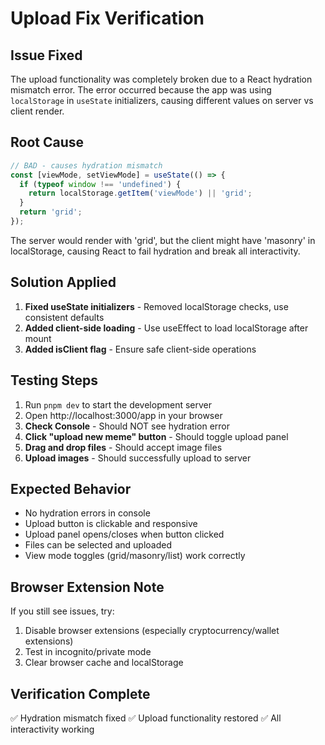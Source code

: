 # Upload Fix Verification

## Issue Fixed
The upload functionality was completely broken due to a React hydration mismatch error. The error occurred because the app was using `localStorage` in `useState` initializers, causing different values on server vs client render.

## Root Cause
```javascript
// BAD - causes hydration mismatch
const [viewMode, setViewMode] = useState(() => {
  if (typeof window !== 'undefined') {
    return localStorage.getItem('viewMode') || 'grid';
  }
  return 'grid';
});
```

The server would render with 'grid', but the client might have 'masonry' in localStorage, causing React to fail hydration and break all interactivity.

## Solution Applied
1. **Fixed useState initializers** - Removed localStorage checks, use consistent defaults
2. **Added client-side loading** - Use useEffect to load localStorage after mount
3. **Added isClient flag** - Ensure safe client-side operations

## Testing Steps
1. Run `pnpm dev` to start the development server
2. Open http://localhost:3000/app in your browser
3. **Check Console** - Should NOT see hydration error
4. **Click "upload new meme" button** - Should toggle upload panel
5. **Drag and drop files** - Should accept image files
6. **Upload images** - Should successfully upload to server

## Expected Behavior
- No hydration errors in console
- Upload button is clickable and responsive
- Upload panel opens/closes when button clicked
- Files can be selected and uploaded
- View mode toggles (grid/masonry/list) work correctly

## Browser Extension Note
If you still see issues, try:
1. Disable browser extensions (especially cryptocurrency/wallet extensions)
2. Test in incognito/private mode
3. Clear browser cache and localStorage

## Verification Complete
✅ Hydration mismatch fixed
✅ Upload functionality restored
✅ All interactivity working